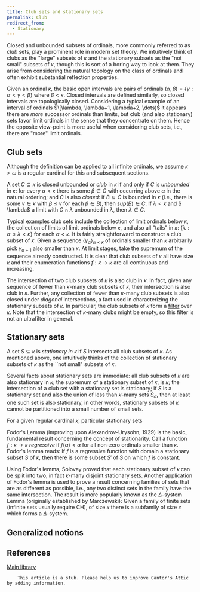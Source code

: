 ```yaml
---
title: Club sets and stationary sets
permalink: Club
redirect_from:
  - Stationary
---
```


Closed and unbounded subsets of ordinals, more commonly referred to as
*club* sets, play a prominent role in modern set theory. We intuitively
think of clubs as the "large" subsets of $\kappa$ and the stationary
subsets as the "not small" subsets of $\kappa$, though this is sort of
a boring way to look at them. They arise from considering the natural
topology on the class of ordinals and often exhibit substantial
reflection properties.

Given an ordinal $\kappa$, the basic open intervals are pairs of
ordinals $(\alpha, \beta)=\{\gamma : \alpha <\gamma <
\beta\}$ where $\beta <\kappa$. Closed intervals are defined
similarly, so closed intervals are topologically closed. Considering a
typical example of an interval of ordinals $\[\lambda, \lambda+1,
\lambda+2, \dots)$ it appears there are *more* successor ordinals than
limits, but club (and also stationary) sets favor limit ordinals in the
sense that they concentrate on them. Hence the opposite view-point is
more useful when considering club sets, i.e., there are "more" limit
ordinals.

## Club sets

Although the definition can be applied to all infinite ordinals, we
assume $\kappa >\omega$ is a regular cardinal for this and
subsequent sections.

A set $C\subseteq \kappa$ is closed unbounded or *club* in $\kappa$
if and only if $C$ is *unbounded* in $\kappa$: for every $\alpha
<\kappa$ there is some $\beta \in C$ with occurring above
$\alpha$ in the natural ordering; and $C$ is also *closed*: if
$B\subseteq C$ is bounded in $\kappa$ (i.e., there is some
$\gamma\in \kappa$ with $\beta\leq \gamma$ for each $\beta\in
B$), then $sup(B)\in C$. If $\lambda < \kappa$ and $ \lambda$ a
limit with $C\cap\lambda$ unbounded in $\lambda$, then $\lambda\in
C$.

Typical examples club sets include the collection of limit ordinals
below $\kappa$, the collection of limits of limit ordinals below
$\kappa$, and also all "tails" in $\kappa$: $\{\lambda :
\alpha\leq \lambda <\kappa\}$ for each $\alpha <\kappa$. It
is fairly straightforward to construct a club subset of $\kappa$. Given
a sequence $\langle\gamma_\alpha\rangle_{\alpha < \kappa}$ of
ordinals smaller than $\kappa$ arbitrarily pick $\gamma_{\alpha +1}$
also smaller than $\kappa$. At limit stages, take the supremum of the
sequence already constructed. It is clear that club subsets of $\kappa$
all have size $\kappa$ and their enumeration functions
$f:\kappa\rightarrow\kappa$ are all continuous and increasing.

The intersection of two club subsets of $\kappa$ is also club in
$\kappa$. In fact, given any sequence of fewer than $\kappa$-many club
subsets of $\kappa$, their intersection is also club in $\kappa$.
Further, any collection of fewer than $\kappa$-many club subsets is
also closed under *diagonal* intersections, a fact used in
characterizing the stationary subsets of $\kappa$. In particular, the
club subsets of $\kappa$ form a
[filter](Filter "Filter")
over $\kappa$. Note that the intersection of $\kappa$-many clubs might
be empty, so this filter is not an ultrafilter in general.

## Stationary sets

A set $S\subseteq \kappa$ is *stationary in $\kappa$* if $S$
intersects all club subsets of $\kappa$. As mentioned above, one
intuitively thinks of the collection of stationary subsets of $\kappa$
as the \`\`not small" subsets of $\kappa$.

Several facts about stationary sets are immediate: all club subsets of
$\kappa$ are also stationary in $\kappa$; the supremum of a stationary
subset of $\kappa$, is $\kappa$; the intersection of a club set with a
stationary set is stationary; if $S$ is a stationary set and also the
union of less than $\kappa$-many sets $S_\alpha$, then at least one
such set is also stationary, in other words, stationary subsets of
$\kappa$ cannot be partitioned into a small number of small sets.

For a given regular cardinal $\kappa$, particular stationary sets

  
Fodor's Lemma (improving upon Alexandrov-Urysohn, 1929) is the basic,
fundamental result concerning the concept of stationarity. Call a
function $f:\kappa\to\kappa$ *regressive* if $f(\alpha) <
\alpha$ for all non-zero ordinals smaller than $\kappa$. Fodor's lemma
reads: If $f$ is a regressive function with domain a stationary subset
$S$ of $\kappa$, then there is some subset $S'$ of $S$ on which $f$ is
constant.

Using Fodor's lemma, Solovay proved that each stationary subset of
$\kappa$ can be split into two, in fact $\kappa$-many disjoint
stationary sets. Another application of Fodor's lemma is used to prove a
result concerning families of sets that are as different as possible,
i.e., any two distinct sets in the family have the same intersection.
The result is more popularly known as the $\Delta$-system Lemma
(originally established by Marczewski): Given a family of finite sets
(infinite sets usually require CH), of size $\kappa$ there is a
subfamily of size $\kappa$ which forms a $\Delta$-system.

## Generalized notions

## References

[Main
library](Library "Library")

  

        This article is a stub. Please help us to improve Cantor's Attic by adding information.


